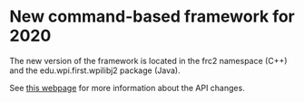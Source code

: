 # New command-based framework for 2020

The new version of the framework is located in the frc2 namespace (C++) and the edu.wpi.first.wpilibj2 package (Java).

See [this webpage](https://docs.wpilib.org/en/latest/docs/software/wpilib-overview/new-for-2020.html#new-for-2020) for more information about the API changes.